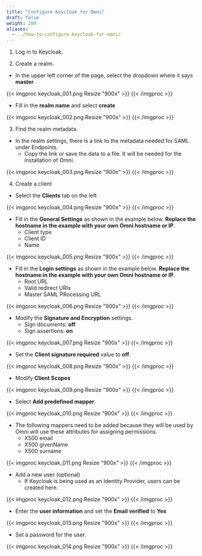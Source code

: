 ```yaml
---
title: "Configure Keycloak for Omni"
draft: false
weight: 200
aliases:
  - ../how-to-configure-keycloak-for-omni/
---
```


1. Log in to Keycloak.

2. Create a realm.

- In the upper left corner of the page, select the dropdown where it says **master**

{{< imgproc keycloak_001.png Resize "900x" >}}
{{< /imgproc >}}

- Fill in the **realm name** and select **create**

{{< imgproc keycloak_002.png Resize "900x" >}}
{{< /imgproc >}}

3. Find the realm metadata.

- In the realm settings, there is a link to the metadata needed for SAML under Endpoints.
  - Copy the link or save the data to a file. It will be needed for the installation of Omni.

{{< imgproc keycloak_003.png Resize "900x" >}}
{{< /imgproc >}}

4. Create a client

- Select the **Clients** tab on the left

{{< imgproc keycloak_004.png Resize "900x" >}}
{{< /imgproc >}}

- Fill in the **General Settings** as shown in the example below. **Replace the hostname in the example with your own Omni hostname or IP**.
  - Client type
  - Client ID
  - Name

{{< imgproc keycloak_005.png Resize "900x" >}}
{{< /imgproc >}}

- Fill in the **Login settings** as shown in the example below. **Replace the hostname in the example with your own Omni hostname or IP**.
  - Root URL
  - Valid redirect URIs
  - Master SAML PRocessing URL

{{< imgproc keycloak_006.png Resize "900x" >}}
{{< /imgproc >}}

- Modify the **Signature and Encryption** settings.
  - Sign documents: **off**
  - Sign assertions: **on**

{{< imgproc keycloak_007.png Resize "900x" >}}
{{< /imgproc >}}

- Set the **Client signature required** value to **off**.

{{< imgproc keycloak_008.png Resize "900x" >}}
{{< /imgproc >}}

- Modify **Client Scopes**

{{< imgproc keycloak_009.png Resize "900x" >}}
{{< /imgproc >}}

- Select **Add predefined mapper**.

{{< imgproc keycloak_010.png Resize "900x" >}}
{{< /imgproc >}}

- The following mappers need to be added because they will be used by Omni will use these attributes for assigning permissions.
  - X500 email
  - X500 givenName
  - X500 surname

{{< imgproc keycloak_011.png Resize "900x" >}}
{{< /imgproc >}}

- Add a new user (optional)
  - If Keycloak is being used as an Identity Provider, users can be created here.

{{< imgproc keycloak_012.png Resize "900x" >}}
{{< /imgproc >}}

- Enter the **user information** and set the **Email verified** to **Yes**

{{< imgproc keycloak_013.png Resize "900x" >}}
{{< /imgproc >}}

- Set a password for the user.

{{< imgproc keycloak_014.png Resize "900x" >}}
{{< /imgproc >}}

